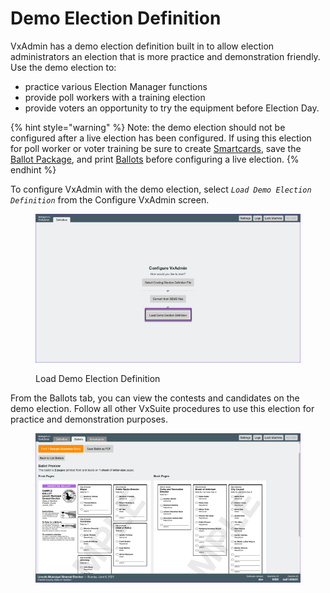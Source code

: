 # Demo Election Definition

VxAdmin has a demo election definition built in to allow election administrators an election that is more practice and demonstration friendly.  Use the demo election to:

* practice various Election Manager functions
* provide poll workers with a training election
* provide voters an opportunity to try the equipment before Election Day.

{% hint style="warning" %}
Note: the demo election should not be configured after a live election has been configured.  If using this election for poll worker or voter training be sure to create [Smartcards](../hardware-setup/programming-cards.md), save the [Ballot Package](save-ballot-package.md), and print [Ballots](ballots.md) before configuring a live election.
{% endhint %}

To configure VxAdmin with the demo election, select _`Load Demo Election Definition`_ from the Configure VxAdmin screen.

<figure><img src="../.gitbook/assets/image (145).png" alt=""><figcaption><p>Load Demo Election Definition</p></figcaption></figure>

From the Ballots tab, you can view the contests and candidates on the demo election. Follow all other VxSuite procedures to use this election for practice and demonstration purposes.

<figure><img src="../.gitbook/assets/image (77).png" alt=""><figcaption></figcaption></figure>
